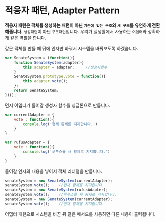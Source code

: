 # 적응자 패턴, Adapter Pattern

**적응자 패턴은 객체를 생성하는 패턴이 아닌 `기존에 있는 구조`와 `새 구조`를 유연하게 전환해줍니다.** `생성패턴`이 아닌 `구조패턴`입니다. 우리가 실생활에서 사용하는 `어뎁터`와 정확하게 같은 역할을 합니다. 

같은 객체를 만들 때 뒤에 인자만 바꿔서 시스템을 바꿔보도록 하겠습니다.

```javascript
var SenateSystem = (function(){
    function SenateSystem(adapter){
        this.adapter = adapter;		//생성자함수
    }
    SenateSystem.prototype.vote = function(){
        this.adapter.vote();
    };
    return SenateSystem;
})();
```

먼저 어뎁터가 들어갈 생성자 함수를 싱글톤으로 만듭니다.

```javascript
var currentAdapter = {
    vote : function(){
        console.log('현재 황제를 지지합니다.')
    }
}
```

```javascript
var rufusAdapter = {
    vote : function(){
        console.log('루푸스를 새 황제로 지지합니다.')
    }
}
```

들어갈 인자의 내용을 넣어서 객체 리터럴을 만듭니다.

```javascript
senateSystem = new SenateSystem(currentAdapter);
senateSystem.vote();	//현재 황제를 지지합니다.
senateSystem = new SenateSystem(rufusAdapter);
senateSystem.vote();	//루푸스를 새 황제로 지지합니다.
senateSystem = new SenateSystem(currentAdapter);
senateSystem.vote();	//현재 황제를 지지합니다.
```

어뎁터 패턴으로 시스템을 바꾼 뒤 같은 메서드를 사용하면 다른 내용이 출력됩니다.